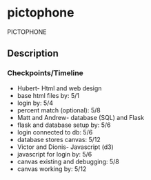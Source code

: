 # pictophone

PICTOPHONE

## Description

### Checkpoints/Timeline
* Hubert- Html and web design
 * base html files by: 5/1
 * login by: 5/4
 * percent match (optional): 5/8
* Matt and Andrew- database (SQL) and Flask
 * flask and database setup by: 5/6
 * login connected to db: 5/6 
 * database stores canvas: 5/12
* Victor and Dionis- Javascript (d3)
 * javascript for login by: 5/6 
 * canvas existing and debugging: 5/8
 * canvas working by: 5/12
